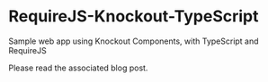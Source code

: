 RequireJS-Knockout-TypeScript
=============================

Sample web app using Knockout Components, with TypeScript and RequireJS

Please read the associated blog post.
